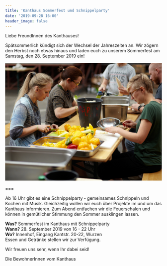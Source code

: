 ```yaml
---
title: 'Kanthaus Sommerfest und Schnippelparty'
date: '2019-09-28 16:00'
header_image: false
---
```


Liebe FreundInnen des Kanthauses!

Spätsommerlich kündigt sich der Wechsel der Jahreszeiten an. Wir zögern den Herbst noch etwas hinaus und laden euch zu unserem Sommerfest am Samstag, den 28. September 2019 ein!

![Schnippelparty](Schnippelparty_fs_Festival_2019.jpg)

===

Ab 16 Uhr gibt es eine Schnippelparty - gemeinsames Schnippeln und Kochen mit Musik. Gleichzeitig wollen wir euch über Projekte im und um das Kanthaus informieren. Zum Abend entfachen wir die Feuerschalen und können in gemütlicher Stimmung den Sommer ausklingen lassen.

**Was?** Sommerfest im Kanthaus mit Schnippelparty <br>
**Wann?** 28. September 2019 von 16 - 22 Uhr <br>
**Wo?** Innenhof, Eingang Kantstr. 20-22, Wurzen <br>
Essen und Getränke stellen wir zur Verfügung. <br>

Wir freuen uns sehr, wenn Ihr dabei seid!

Die BewohnerInnen vom Kanthaus





